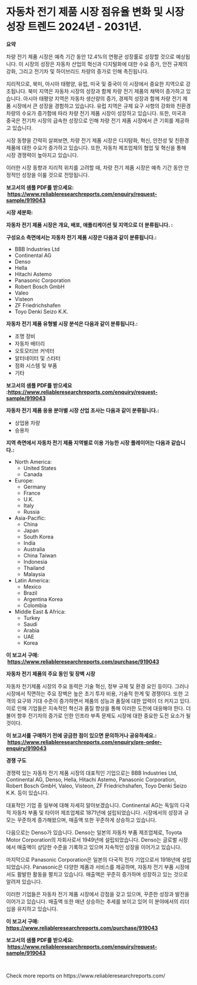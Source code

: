 <p><h1>자동차 전기 제품 시장 점유율 변화 및 시장 성장 트렌드 2024년 - 2031년.</h1></p><p><strong>요약</strong></p>
<p><p>차량 전기 제품 시장은 예측 기간 동안 12.4%의 연평균 성장률로 성장할 것으로 예상됩니다. 이 시장의 성장은 자동차 산업의 혁신과 디지털화에 대한 수요 증가, 안전 규제의 강화, 그리고 전기차 및 하이브리드 차량의 증가로 인해 촉진됩니다.</p><p>지리적으로, 북미, 아시아 태평양, 유럽, 미국 및 중국이 이 시장에서 중요한 지역으로 강조됩니다. 북미 지역은 자동차 시장의 성장과 함께 차량 전기 제품의 채택이 증가하고 있습니다. 아시아 태평양 지역은 자동차 생산량의 증가, 경제적 성장과 함께 차량 전기 제품 시장에서 큰 성장을 경험하고 있습니다. 유럽 지역은 규제 요구 사항의 강화와 친환경 차량의 수요가 증가함에 따라 차량 전기 제품 시장이 성장하고 있습니다. 또한, 미국과 중국은 전기차 시장의 급속한 성장으로 인해 차량 전기 제품 시장에서 큰 기회를 제공하고 있습니다.</p><p>시장 동향을 간략히 살펴보면, 차량 전기 제품 시장은 디지턈화, 혁신, 안전성 및 친환경 제품에 대한 수요가 증가하고 있습니다. 또한, 자동차 제조업체의 협업 및 혁신을 통해 시장 경쟁력이 높아지고 있습니다.</p><p>이러한 시장 동향과 지리적 위치를 고려할 때, 차량 전기 제품 시장은 예측 기간 동안 안정적인 성장을 이룰 것으로 전망됩니다.</p></p>
<p><strong>보고서의 샘플 PDF를 받으세요: &nbsp;<a href="https://www.reliableresearchreports.com/enquiry/request-sample/919043">https://www.reliableresearchreports.com/enquiry/request-sample/919043</a></strong></p>
<p><strong>시장 세분화:</strong></p>
<p><strong> 자동차 전기 제품 시장은 개요, 배포, 애플리케이션 및 지역으로 더 분류됩니다. :</strong></p>
<p><strong>구성요소 측면에서는 자동차 전기 제품 시장은 다음과 같이 분류됩니다.:</strong></p>
<p><ul><li>BBB Industries Ltd</li><li>Continental AG</li><li>Denso</li><li>Hella</li><li>Hitachi Astemo</li><li>Panasonic Corporation</li><li>Robert Bosch GmbH</li><li>Valeo</li><li>Visteon</li><li>ZF Friedrichshafen</li><li>Toyo Denki Seizo K.K.</li></ul></p>
<p><strong> 자동차 전기 제품 유형별 시장 분석은 다음과 같이 분류됩니다.:</strong></p>
<p><ul><li>조명 장비</li><li>자동차 배터리</li><li>오토모티브 커넥터</li><li>알터네이터 및 스타터</li><li>점화 시스템 및 부품</li><li>기타</li></ul></p>
<p><strong>보고서의 샘플 PDF를 받으세요 :<a href="https://www.reliableresearchreports.com/enquiry/request-sample/919043">https://www.reliableresearchreports.com/enquiry/request-sample/919043</a></strong></p>
<p><strong> 자동차 전기 제품 응용 분야별 시장 산업 조사는 다음과 같이 분류됩니다.:</strong></p>
<p><ul><li>상업용 차량</li><li>승용차</li></ul></p>
<p><strong>지역 측면에서 자동차 전기 제품 지역별로 이용 가능한 시장 플레이어는 다음과 같습니다.:</strong></p>
<p><ul>
    <li>
        North America:
        <ul>
            <li>United States</li>
            <li>Canada</li>
        </ul>
    </li>
    <li>
        Europe:
        <ul>
            <li>Germany</li>
            <li>France</li>
            <li>U.K.</li>
            <li>Italy</li>
            <li>Russia</li>
        </ul>
    </li>
    <li>
        Asia-Pacific:
        <ul>
            <li>China</li>
            <li>Japan</li>
            <li>South Korea</li>
            <li>India</li>
            <li>Australia</li>
            <li>China Taiwan</li>
            <li>Indonesia</li>
            <li>Thailand</li>
            <li>Malaysia</li>
        </ul>
    </li>
    <li>
        Latin America:
        <ul>
            <li>Mexico</li>
            <li>Brazil</li>
            <li>Argentina Korea</li>
            <li>Colombia</li>
        </ul>
    </li>
    <li>
        Middle East & Africa:
        <ul>
            <li>Turkey</li>
            <li>Saudi</li>
            <li>Arabia</li>
            <li>UAE</li>
            <li>Korea</li>
        </ul>
    </li>
    </ul></p>
<p><strong>이 보고서 구매: &nbsp;<a href="https://www.reliableresearchreports.com/purchase/919043">https://www.reliableresearchreports.com/purchase/919043</a></strong></p>
<p><strong>자동차 전기 제품의 주요 동인 및 장벽 시장</strong></p>
<p><p>자동차 전기제품 시장의 주요 동력은 기술 혁신, 정부 규제 및 환경 요인 등이다. 그러나 시장에서 직면하는 주요 장벽은 높은 초기 투자 비용, 기술적 한계 및 경쟁이다. 또한 고객의 요구와 기대 수준이 증가하면서 제품의 성능과 품질에 대한 압력이 더 커지고 있다. 이로 인해 기업들은 지속적인 혁신과 품질 향상을 통해 이러한 도전에 대응해야 한다. 더불어 향후 전기차의 증가로 인한 인프라 부족 문제도 시장에 대한 중요한 도전 요소가 될 것이다.</p></p>
<p><strong>이 보고서를 구매하기 전에 궁금한 점이 있으면 문의하거나 공유하세요.: &nbsp;<a href="https://www.reliableresearchreports.com/enquiry/pre-order-enquiry/919043">https://www.reliableresearchreports.com/enquiry/pre-order-enquiry/919043</a></strong></p>
<p><strong>경쟁 구도</strong></p>
<p><p>경쟁력 있는 자동차 전기 제품 시장의 대표적인 기업으로는 BBB Industries Ltd, Continental AG, Denso, Hella, Hitachi Astemo, Panasonic Corporation, Robert Bosch GmbH, Valeo, Visteon, ZF Friedrichshafen, Toyo Denki Seizo K.K. 등이 있습니다.</p><p>대표적인 기업 중 일부에 대해 자세히 알아보겠습니다. Continental AG는 독일의 다국적 자동차 부품 및 타이어 제조업체로 1871년에 설립되었습니다. 시장에서의 성장과 규모는 꾸준하게 증가해왔으며, 매출액 또한 꾸준하게 상승하고 있습니다.</p><p>다음으로는 Denso가 있습니다. Denso는 일본의 자동차 부품 제조업체로, Toyota Motor Corporation의 자회사로서 1949년에 설립되었습니다. Denso는 글로벌 시장에서 매출액이 상당한 수준을 기록하고 있으며 지속적인 성장을 이어가고 있습니다.</p><p>마지막으로 Panasonic Corporation은 일본의 다국적 전자 기업으로서 1918년에 설립되었습니다. Panasonic은 다양한 제품과 서비스를 제공하며, 자동차 전기 부품 시장에서도 활발한 활동을 펼치고 있습니다. 매출액은 꾸준히 증가하며 성장하고 있는 것으로 알려져 있습니다.</p><p>이러한 기업들은 자동차 전기 제품 시장에서 강점을 갖고 있으며, 꾸준한 성장과 발전을 이어가고 있습니다. 매출액 또한 매년 상승하는 추세를 보이고 있어 이 분야에서의 리더십을 유지하고 있습니다.</p></p>
<p><strong>이 보고서 구매: &nbsp; <a href="https://www.reliableresearchreports.com/purchase/919043">https://www.reliableresearchreports.com/purchase/919043</a></strong></p>
<p><strong>보고서의 샘플 PDF를 받으세요: &nbsp;<a href="https://www.reliableresearchreports.com/enquiry/request-sample/919043">https://www.reliableresearchreports.com/enquiry/request-sample/919043</a></strong><strong></strong></p>
<p>&nbsp;</p>
<p>Check more reports on https://www.reliableresearchreports.com/</p>